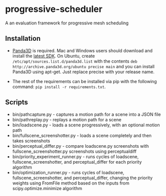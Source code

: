 # progressive-scheduler

A an evaluation framework for progressive mesh scheduling

## Installation

 * [Panda3D](http://www.panda3d.org/) is required. Mac and Windows users
   should download and install the
   [latest SDK](http://www.panda3d.org/download.php?sdk). On Ubuntu, create
   ``/etc/apt/sources.list.d/panda3d.list`` with the contents
   ``deb http://archive.panda3d.org/ubuntu precise main`` and you can install
   Panda3D using apt-get. Just replace precise with your release name.

 * The rest of the requirements can be installed via pip with the following
   command: ``pip install -r requirements.txt``.

## Scripts

* bin/pathcapture.py - captures a motion path for a scene into a JSON file
* bin/pathreplay.py - replays a motion path for a scene
* bin/loadscene.py - loads a scene progressively, with an optional motion path
* bin/fullscene_screenshotter.py - loads a scene completely and then takes
  screenshots
* bin/perceptual_differ.py - compare loadscene.py screenshots with
  fullscene_screenshotter.py screenshots using perceptualdiff
* bin/priority_experiment_runner.py - runs cycles of loadscene,
  fullscene_screenshotter, and perceptual_differ for each priority algorithm
* bin/optimization_runner.py - runs cycles of loadscene, fullscene_screenshotter,
  and perceptual_differ, changing the priority weights using FromFile method
  based on the inputs from scipy.optimize.minimize algorithm
